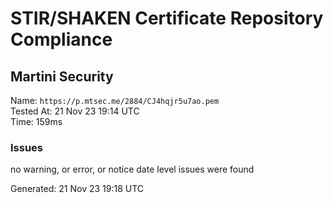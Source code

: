 # STIR/SHAKEN Certificate Repository Compliance

## Martini Security

Name: `https://p.mtsec.me/2884/CJ4hqjr5u7ao.pem`\
Tested At: 21 Nov 23 19:14 UTC\
Time: 159ms

### Issues

no warning, or error, or notice date level issues were found

Generated: 21 Nov 23 19:18 UTC
